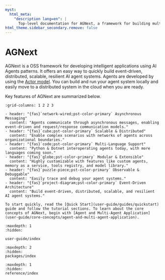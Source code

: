 ```yaml
---
myst:
  html_meta:
    "description lang=en": |
      Top-level documentation for AGNext, a framework for building multi-agent applications with AI agents.
html_theme.sidebar_secondary.remove: false
---
```


# AGNext

AGNext is a OSS framework for developing intelligent applications using AI Agents patterns.
It offers an easy way to quickly build event-driven, distributed, scalable, resilient AI agent systems. Agents are developed by using the [Actor model](https://en.wikipedia.org/wiki/Actor_model). You can build and run your agent system locally and easily move to a distributed system in the cloud when you are ready.

Key features of AGNext are summarized below.

```{gallery-grid}
:grid-columns: 1 2 2 3

- header: "{fas}`network-wired;pst-color-primary` Asynchronous Messaging"
  content: "Agents communicate through asynchronous messages, enabling event-driven and request/response communication models."
- header: "{fas}`cube;pst-color-primary` Scalable & Distributed"
  content: "Enable complex scenarios with networks of agents across organizational boundaries."
- header: "{fas}`code;pst-color-primary` Multi-Language Support"
  content: "Python & Dotnet interoperating agents today, with more languages coming soon."
- header: "{fas}`globe;pst-color-primary` Modular & Extensible"
  content: "Highly customizable with features like custom agents, memory as a service, tools registry, and model library."
- header: "{fas}`puzzle-piece;pst-color-primary` Observable & Debuggable"
  content: "Easily trace and debug your agent systems."
- header: "{fas}`project-diagram;pst-color-primary` Event-Driven Architecture"
  content: "Build event-driven, distributed, scalable, and resilient AI agent systems."
```

<!--
Key features of AGNext include:

- Asynchronous messaging: Agents communicate with each other through asynchronous messages, enabling event-driven and request/response communication models.
- Scalable & Distributed: Enable complex scenarios with networks of agents across org boundaries
- Modular, extensible & highly customizable: E.g. custom agents, memory as a service, tools registry, model library
- x-lang support: Python & Dotnet interoperating agents today, others coming soon
- Observable, traceable & debuggable -->

```{seealso}
To start quickly, read the [Quick Start](user-guide/guides/quickstart) guide and follow the tutorial sections. To learn about the core concepts of AGNext, begin with [Agent and Multi-Agent Application](user-guide/core-concepts/agent-and-multi-agent-application).
```

```{toctree}
:maxdepth: 1
:hidden:

user-guide/index
```

<!-- ## Community

Information about the community that leads, supports, and develops AGNext.

```{toctree}
:maxdepth: 2

community/index
``` -->

```{toctree}
:maxdepth: 2
:hidden:
packages/index
```

```{toctree}
:maxdepth: 1
:hidden:
reference/index
```

<!-- ````{toctree}
:hidden:

Changelog <https://github.com/your-org/agnext/releases>
```   -->
